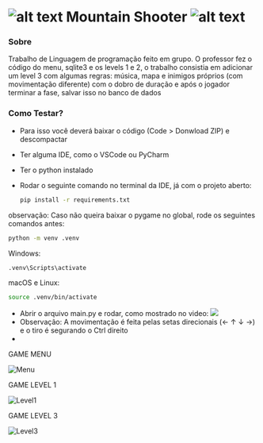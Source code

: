 ![alt text](https://github.com/borinvini/MountainShooter/blob/main/asset/Player1.png?raw=true "Mountain Shooter") Mountain Shooter ![alt text](https://github.com/borinvini/MountainShooter/blob/main/asset/Player1.png?raw=true "Mountain Shooter")
===============
 

### Sobre

Trabalho de Linguagem de programação feito em grupo. O professor fez o código do menu, sqlite3 e os levels 1 e 2, o trabalho consistia em adicionar um level 3 com algumas regras: música, mapa e inimigos próprios (com movimentação diferente) com o dobro de duração e após o jogador terminar a fase, salvar isso no banco de dados

### Como Testar?

- Para isso você deverá baixar o código (Code > Donwload ZIP) e descompactar
- Ter alguma IDE, como o VSCode ou PyCharm
- Ter o python instalado
- Rodar o seguinte comando no terminal da IDE, já com o projeto aberto:
  
  ```bash
  pip install -r requirements.txt
  ```

 observação: Caso não queira baixar o pygame no global, rode os seguintes comandos antes:
  
  ```bash
  python -m venv .venv
  ```
  
 Windows:
 
 ```bash
 .venv\Scripts\activate
 ```

 macOS e Linux:

 ```bash
 source .venv/bin/activate
 ```

- Abrir o arquivo main.py e rodar, como mostrado no video:
![](https://github.com/user-attachments/assets/da45e8fe-d7c9-4c55-ba57-07e179d459eb)
- Observação: A movimentação é feita pelas setas direcionais (← ↑ ↓ →) e o tiro é segurando o Ctrl direito
- 
GAME MENU

![Menu](https://github.com/user-attachments/assets/c9524f59-6ebd-443a-82c0-53b63eb2128f)

GAME LEVEL 1

![Level1](https://github.com/user-attachments/assets/8af63514-178d-44c9-9eb0-299e0aee0933)

GAME LEVEL 3

![Level3](https://github.com/user-attachments/assets/f6221b7f-ab51-4ae2-8b02-c0503864464f)
